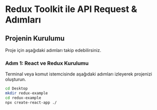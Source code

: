 # Redux Toolkit ile API Request & Adımları

## Projenin Kurulumu

Proje için aşağıdaki adımları takip edebilirsiniz.

### Adım 1: React ve Redux Kurulumu

Terminal veya komut istemcisinde aşağıdaki adımları izleyerek projenizi oluşturun.

```bash
cd Desktop
mkdir redux-example
cd redux-example
npx create-react-app ./
